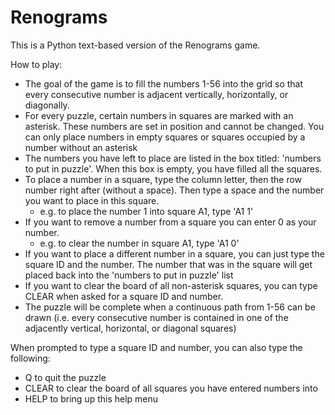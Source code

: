 # Renograms
This is a Python text-based version of the Renograms game.

How to play:
  - The goal of the game is to fill the numbers 1-56 into the grid so that every consecutive number is adjacent vertically, horizontally, or diagonally.
  - For every puzzle, certain numbers in squares are marked with an asterisk. These numbers are set in position and cannot be changed. You can only place numbers in empty squares or squares occupied by a number without an asterisk
  - The numbers you have left to place are listed in the box titled: 'numbers to put in puzzle'. When this box is empty, you have filled all the squares.
  - To place a number in a square, type the column letter, then the row number right after (without a space). Then type a space and the number you want to place in this square.
    - e.g. to place the number 1 into square A1, type 'A1 1'
  - If you want to remove a number from a square you can enter 0 as your number.
    - e.g. to clear the number in square A1, type 'A1 0'
  - If you want to place a different number in a square, you can just type the square ID and the number. The number that was in the square will get placed back into the 'numbers to put in puzzle' list
  - If you want to clear the board of all non-asterisk squares, you can type CLEAR when asked for a square ID and number.
  - The puzzle will be complete when a continuous path from 1-56 can be drawn (i.e. every consecutive number is contained in one of the adjacently vertical, horizontal, or diagonal squares)

When prompted to type a square ID and number, you can also type the following:
  - Q to quit the puzzle
  - CLEAR to clear the board of all squares you have entered numbers into
  - HELP to bring up this help menu
